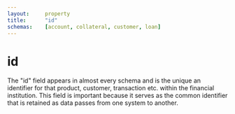 ```yaml
---
layout:		property
title:		"id"
schemas:	[account, collateral, customer, loan]
---
```


# id
The "id" field appears in almost every schema and is the unique an identifier for that product, customer, transaction etc. within the financial institution. This field is important because it serves as the common identifier that is retained as data passes from one system to another.

